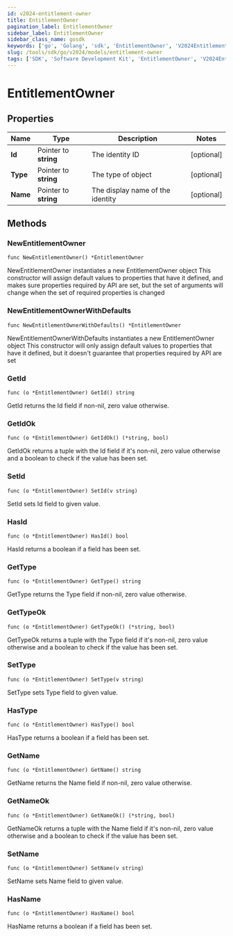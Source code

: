 ```yaml
---
id: v2024-entitlement-owner
title: EntitlementOwner
pagination_label: EntitlementOwner
sidebar_label: EntitlementOwner
sidebar_class_name: gosdk
keywords: ['go', 'Golang', 'sdk', 'EntitlementOwner', 'V2024EntitlementOwner'] 
slug: /tools/sdk/go/v2024/models/entitlement-owner
tags: ['SDK', 'Software Development Kit', 'EntitlementOwner', 'V2024EntitlementOwner']
---
```


# EntitlementOwner

## Properties

Name | Type | Description | Notes
------------ | ------------- | ------------- | -------------
**Id** | Pointer to **string** | The identity ID | [optional] 
**Type** | Pointer to **string** | The type of object | [optional] 
**Name** | Pointer to **string** | The display name of the identity | [optional] 

## Methods

### NewEntitlementOwner

`func NewEntitlementOwner() *EntitlementOwner`

NewEntitlementOwner instantiates a new EntitlementOwner object
This constructor will assign default values to properties that have it defined,
and makes sure properties required by API are set, but the set of arguments
will change when the set of required properties is changed

### NewEntitlementOwnerWithDefaults

`func NewEntitlementOwnerWithDefaults() *EntitlementOwner`

NewEntitlementOwnerWithDefaults instantiates a new EntitlementOwner object
This constructor will only assign default values to properties that have it defined,
but it doesn't guarantee that properties required by API are set

### GetId

`func (o *EntitlementOwner) GetId() string`

GetId returns the Id field if non-nil, zero value otherwise.

### GetIdOk

`func (o *EntitlementOwner) GetIdOk() (*string, bool)`

GetIdOk returns a tuple with the Id field if it's non-nil, zero value otherwise
and a boolean to check if the value has been set.

### SetId

`func (o *EntitlementOwner) SetId(v string)`

SetId sets Id field to given value.

### HasId

`func (o *EntitlementOwner) HasId() bool`

HasId returns a boolean if a field has been set.

### GetType

`func (o *EntitlementOwner) GetType() string`

GetType returns the Type field if non-nil, zero value otherwise.

### GetTypeOk

`func (o *EntitlementOwner) GetTypeOk() (*string, bool)`

GetTypeOk returns a tuple with the Type field if it's non-nil, zero value otherwise
and a boolean to check if the value has been set.

### SetType

`func (o *EntitlementOwner) SetType(v string)`

SetType sets Type field to given value.

### HasType

`func (o *EntitlementOwner) HasType() bool`

HasType returns a boolean if a field has been set.

### GetName

`func (o *EntitlementOwner) GetName() string`

GetName returns the Name field if non-nil, zero value otherwise.

### GetNameOk

`func (o *EntitlementOwner) GetNameOk() (*string, bool)`

GetNameOk returns a tuple with the Name field if it's non-nil, zero value otherwise
and a boolean to check if the value has been set.

### SetName

`func (o *EntitlementOwner) SetName(v string)`

SetName sets Name field to given value.

### HasName

`func (o *EntitlementOwner) HasName() bool`

HasName returns a boolean if a field has been set.


